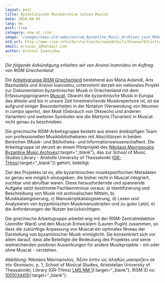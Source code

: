 ```yaml
---
layout: post
title: Byzantinische Musikarchive nutzen Muscat
date: 2018-04-03
lang: de
post: true
category: new_at_rism
image: "/images/news-old-website/csm_Byzantine_Music_Archives_join_MUSCAT_Seite_2_42a9f3f6c7.jpg"
old_url: http://www.rism.info/de/startseite/newsdetails/browse/62/article/64/byzantine-music-archives-join-muscat.html
email: arsinoi_i@hotmail.com
author: Arsinoi Ioannidou
---
```


_Die folgende Ankündigung erhielten wir von Arsinoi Ioannidou im Auftrag von RISM Griechenland:_

Die [Arbeitsgruppe RISM Griechenland](/working-groups.html) bestehend aus Maria Aslanidi, Aris Bazmadelis und Arsinoi Ioannidou, unternimmt derzeit ein nationales Projekt zur Dokumentation byzantinischer Musik in Griechenland mit dem Erfassungsprogramm [Muscat](/community/muscat.html). Obwohl die byzantinische Musik in Europa das älteste und bis in unsere Zeit hineinreichende Musikrepertoire ist, ist sie aufgrund einiger Besonderheiten in der Notation (Verwendung von Neumen in _campo aperto_), den Modi (Gebrauch von Oktoecho und anderen Varianten) und weiteren Symbolen wie die _Martyria_ (Tonarten) in Muscat nicht genau zu beschreiben.

Die griechische RISM-Arbeitsgruppe besteht aus einem dreiköpfigen Team von professionellen Musikbibliothekaren mit Abschlüssen in beiden Bereichen (Musik- und Bibliotheks- und Informationswissenschaften). Die Arbeitsgruppe ist derzeit an einem Pilotprojekt des [Νikolaos Mavropoulos Byzantine Music Archives](https://sophia.mus.auth.gr/xmlui/handle/123456789/862){:target="_blank"}, das zur School of Music Studies Library - Aristotle University of Thessaloniki ([GR-THms](https://opac.rism.info/search?View=rism&siglum=GR-THms){:target="_blank"}) gehört, beteiligt.

Ziel des Projektes ist es, alle byzantinischen musikspezifischen Metadaten so genau wie möglich einzugeben, die bisher nicht in Muscat integriert, suchbar und abrufbar waren. Diese herausfordernde und spannende Aufgabe setzt bestimmte Fachkenntnisse voraus: a) Identifizierung und Beschreibung von Musik mit archivalischen Mitteln, b) Musikkatalogisierung, c) Manuskriptkatalogisierung, d) Lesen und Analysieren von byzantinischen Musikmanuskripten und zu guter Letzt, e) die Anforderungen der Nutzer berücksichtigen.

Die griechische Arbeitsgruppe arbeitet eng mit der RISM-Zentralredaktion (Jennifer Ward) und den Muscat-Entwicklern (Lauren Pugin) zusammen, so dass die zukünftige Anpassung von Muscat ein optimales Niveau der Darstellung von byzantinischer Musik ermöglicht. Sie konzentriert sich vor allem darauf, dass alle Beteiligte die Bedeutung des Projektes und seine weitreichenden positiven Auswirkungen für andere Musikprojekte - mit oder ohne Muscat - verstehen.

_Abbildung_: Nikolaos Mavropoulos, _Ἄξιόν ἐστιν ὡς ἀληθῶς μακαρίζειν σε τὴν Θεοτόκον_, p. 1, School of Musical Studies, Aristotelian University of Thessaloniki, Library (GR-THms) [LMS NM 1](http://sophia.mus.auth.gr/xmlui/handle/123456789/867){:target="_blank"}. RISM ID no. [1001034415](https://opac.rism.info/search?id=1001034415){:target="_blank"}.


